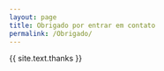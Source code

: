 ```yaml
---
layout: page
title: Obrigado por entrar em contato
permalink: /Obrigado/
---
```

{{ site.text.thanks }}
